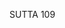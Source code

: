 SUTTA 109

[^1036]: The fifteenth day of the fortnight. See n. 59 and n. 809.

[^1037]: MA explains that this bhikkhu was himself an arahant and the teacher of sixty other bhikkhus who lived with him in the forest, striving in meditation. With their teacher's guidance they had developed various insight knowledges but could not attain the paths and fruits. Therefore their teacher brought them to see the Buddha in the hope that he could guide them to the supramundane attainments. The teacher asks the questions, not because he has doubts, but in order to dispel the doubts of his disciples.

[^1038]: Chandamūlakā. MA glosses chanda by tanh $\bar{a}$, craving, which is the origin of the suffering comprised by the five aggregates.

[^1039]: As at MN 44.6.

[^1040]: In the material form aggregate each of the four great elements is a condition for the other three and for derived material form. Contact is a condition for each of the three middle aggregates, as it is said: "Contacted one feels, bhikkhus; contacted one perceives; contacted one wills" (SN 35:93/iv.68). MA explains that at the moment of conception, the material phenomena and the three mental aggregates that arise are the mentality-materiality that is a condition for the rebirth consciousness. During the course of life the physical sense faculties and the sense objects together with the three mental aggregates are the mentali-ty-materiality that is a condition for sense consciousness.

[^1041]: As at MN 44.7-8.

[^1042]: It seems that this bhikkhu had difficulty in understanding how kamma can produce results without a self to receive them.

[^1043]: The readings of this sentence are highly divergent in different editions. The same sutta appears at SN 22:82/ iii.104, and the reading there (patipuccha vinīta) seems preferable to the reading here (in the PTS ed., paticca vinīta; in the BBS ed., pativinitta). The translation here fol-
lows the Samyutta text. Nim's translation, based on the PTS Majjhima text, reads: "Now, bhikkhus, you have been trained by me in dependent [conditionality] in various instances." Neither version is idiomatic Pali, and the commentaries to both Nikāyas are silent.

[^1044]: MA: The sixty bhikkhus discarded their original meditation subjects and investigated a new subject (based on the Buddha's discourse, MT). Without breaking their posture, right in their seats they attained arahantship.

